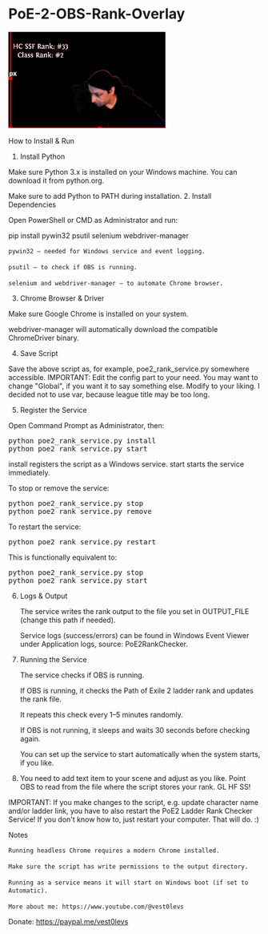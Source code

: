 # PoE-2-OBS-Rank-Overlay

![Service Demo](demo.png)

How to Install & Run
1. Install Python

Make sure Python 3.x is installed on your Windows machine. You can download it from python.org.

Make sure to add Python to PATH during installation.
2. Install Dependencies

Open PowerShell or CMD as Administrator and run:

pip install pywin32 psutil selenium webdriver-manager

    pywin32 — needed for Windows service and event logging.

    psutil — to check if OBS is running.

    selenium and webdriver-manager — to automate Chrome browser.

3. Chrome Browser & Driver

Make sure Google Chrome is installed on your system.

webdriver-manager will automatically download the compatible ChromeDriver binary.

4. Save Script

Save the above script as, for example, poe2_rank_service.py somewhere accessible. IMPORTANT: Edit the config part to your need. You may want to change "Global", if you want it to say something else. Modify to your liking. I decided not to use var, because league title may be too long.

5. Register the Service

Open Command Prompt as Administrator, then:
<pre>
python poe2_rank_service.py install
python poe2_rank_service.py start
</pre>
install registers the script as a Windows service.
start starts the service immediately.

To stop or remove the service:
<pre>
python poe2_rank_service.py stop
python poe2_rank_service.py remove
</pre>
To restart the service:
<pre>
python poe2_rank_service.py restart
</pre>
This is functionally equivalent to:
<pre>
python poe2_rank_service.py stop
python poe2_rank_service.py start
</pre>
6. Logs & Output

    The service writes the rank output to the file you set in OUTPUT_FILE (change this path if needed).

    Service logs (success/errors) can be found in Windows Event Viewer under Application logs, source: PoE2RankChecker.

7. Running the Service

    The service checks if OBS is running.

    If OBS is running, it checks the Path of Exile 2 ladder rank and updates the rank file.

    It repeats this check every 1–5 minutes randomly.

    If OBS is not running, it sleeps and waits 30 seconds before checking again.

    You can set up the service to start automatically when the system starts, if you like.

8. You need to add text item to your scene and adjust as you like. Point OBS to read from the file where the script stores your rank. GL HF SS!
 
IMPORTANT: If you make changes to the script, e.g. update character name and/or ladder link, you have to also restart the PoE2 Ladder Rank Checker Service! If you don't know how to, just restart your computer. That will do. :)

Notes
    
    Running headless Chrome requires a modern Chrome installed.

    Make sure the script has write permissions to the output directory.

    Running as a service means it will start on Windows boot (if set to Automatic).
    
    More about me: https://www.youtube.com/@vest0levs

Donate: https://paypal.me/vest0levs
